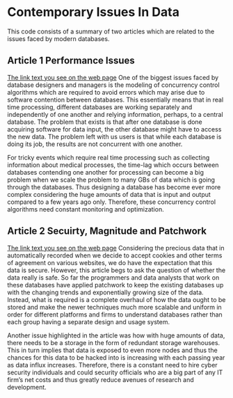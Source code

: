 # Contemporary Issues In Data
This code consists of a summary of two articles which are related to the issues faced by modern databases. 

## Article 1 Performance Issues 
[The link text you see on the web page](https://www.sciencedirect.com/science/article/pii/089571779090170R)
One of the biggest issues faced by database designers and managers is the modeling of concurrency control algorithms which are required to avoid errors which may arise due to software contention between databases. This essentially means that in real time processing, different databases are working separately and independently of one another and relying information, perhaps, to a central database. The problem that exists is that after one database is done acquiring software for data input, the other database  might have to access the new data. The problem left with us users is that while each database is doing its job, the results are not concurrent with one another. 

For tricky events which require real time processing such as collecting information about medical processes, the time-lag which occurs between databases contending one another for processing can become a big problem when we scale the problem to many GBs of data which is going through the databases. Thus designing a database has become ever more complex considering the huge amounts of data that is input and output compared to a few years ago only. Therefore, these concurrency control algorithms need constant monitoring and optimization. 

## Article 2 Secuirty, Magnitude and Patchwork 
[The link text you see on the web page](https://insidebigdata.com/2019/11/05/why-databases-are-failing-the-modern-economy/)
Considering the precious data that in automatically recorded when we decide to accept cookies and other terms of agreement on various websites, we do have the expectation that this data is secure. However, this article begs to ask the question of whether the data really is safe. So far the programmers and data analysts that work on these databases have applied patchwork to keep the existing databases up with the changing trends and exponentially growing size of the data. Instead, what is required is a complete overhaul of how the data ought to be stored and make the newer techniques much more scalable and uniform in order for different platforms and firms to understand databases rather than each group having a separate design and usage system. 

Another issue highlighted in the article was how with huge amounts of data, there needs to be a storage in the form of redundant storage warehouses. This in turn implies that data is exposed to even more nodes and thus the chances for this data to be hacked into is increasing with each passing year as data influx increases. Therefore, there is a constant need to hire cyber security individuals and could security officials who are a big part of any IT firm’s net costs and thus greatly reduce avenues of research and development. 
